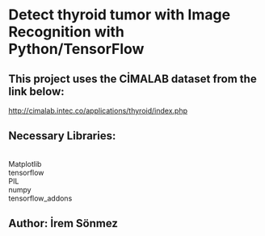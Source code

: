 # Detect thyroid tumor with Image Recognition with Python/TensorFlow


## This project uses the CİMALAB dataset from the link below:
http://cimalab.intec.co/applications/thyroid/index.php

## Necessary Libraries:
<br />
Matplotlib
<br />
tensorflow
<br />
PIL
<br />
numpy
<br />
tensorflow_addons


## Author:  İrem Sönmez
